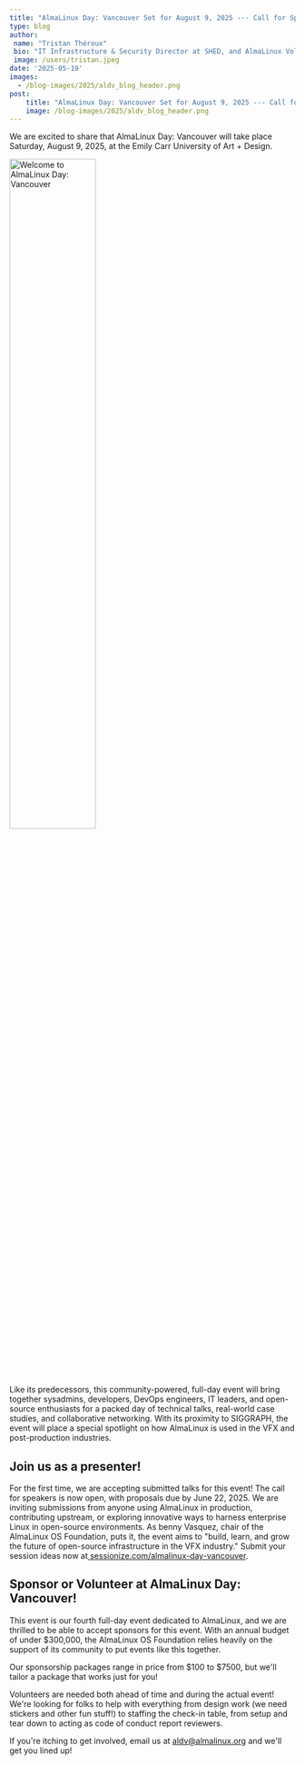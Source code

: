```yaml
---
title: "AlmaLinux Day: Vancouver Set for August 9, 2025 --- Call for Speakers Now Open"
type: blog
author: 
 name: "Tristan Théroux"
 bio: "IT Infrastructure & Security Director at SHED, and AlmaLinux Volunteer"
 image: /users/tristan.jpeg
date: '2025-05-19'
images:
  - /blog-images/2025/aldv_blog_header.png
post:
    title: "AlmaLinux Day: Vancouver Set for August 9, 2025 --- Call for Speakers Now Open"
    image: /blog-images/2025/aldv_blog_header.png
---
```


We are excited to share that AlmaLinux Day: Vancouver will take place Saturday, August 9, 2025, at the Emily Carr University of Art + Design.

<div class="text-center">
	<a href="/almalinux-day-vancouver-2025/"><img src="/images/og/aldv-2025.png" class="img-fluid" width="55%" alt="Welcome to AlmaLinux Day: Vancouver"></a>
</div>

Like its predecessors, this community-powered, full-day event will bring together sysadmins, developers, DevOps engineers, IT leaders, and open-source enthusiasts for a packed day of technical talks, real-world case studies, and collaborative networking. With its proximity to SIGGRAPH, the event will place a special spotlight on how AlmaLinux is used in the VFX and post-production industries.

## Join us as a presenter!

For the first time, we are accepting submitted talks for this event! The call for speakers is now open, with proposals due by June 22, 2025. We are inviting submissions from anyone using AlmaLinux in production, contributing upstream, or exploring innovative ways to harness enterprise Linux in open-source environments. As benny Vasquez, chair of the AlmaLinux OS Foundation, puts it, the event aims to "build, learn, and grow the future of open-source infrastructure in the VFX industry." Submit your session ideas now at[  sessionize.com/almalinux-day-vancouver](http://sessionize.com/almalinux-day-vancouver).

## Sponsor or Volunteer at AlmaLinux Day: Vancouver!

This event is our fourth full-day event dedicated to AlmaLinux, and we are thrilled to be able to accept sponsors for this event. With an annual budget of under $300,000, the AlmaLinux OS Foundation relies heavily on the support of its community to put events like this together.

Our sponsorship packages range in price from $100 to $7500, but we'll tailor a package that works just for you!

Volunteers are needed both ahead of time and during the actual event! We're looking for folks to help with everything from design work (we need stickers and other fun stuff!) to staffing the check-in table, from setup and tear down to acting as code of conduct report reviewers.

If you're itching to get involved, email us at <aldv@almalinux.org> and we'll get you lined up!